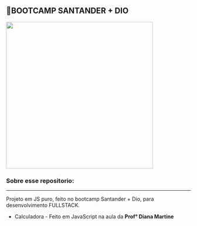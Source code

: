 

## 📌BOOTCAMP SANTANDER + DIO



<img src="https://repository-images.githubusercontent.com/501696556/227ca7e5-5ef4-4632-b016-8e63a8c860a7" min-width="400px" max-width="400px" width="400px" align="center">

<BR>

### Sobre esse repositorio:
----------------------------
Projeto em JS puro, feito no bootcamp Santander + Dio, para desenvolvimento FULLSTACK. 
  

  - Calculadora - Feito em JavaScript na aula da <strong> Prof° Diana Martine </strong>
